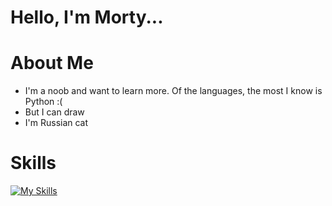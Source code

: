 # Hello, I'm Morty...
# About Me
- I'm a noob and want to learn more. Of the languages, the most I know is Python :(
- But I can draw
- I'm Russian cat
# Skills
[![My Skills](https://skillicons.dev/icons?i=py,blender,figma,notion,obsidian)](https://skillicons.dev)
